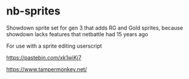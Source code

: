 # nb-sprites
Showdown sprite set for gen 3 that adds RG and Gold sprites, because showdown lacks features that netbattle had 15 years ago

For use with a sprite editing userscript

https://pastebin.com/xk1wiKj7

https://www.tampermonkey.net/
